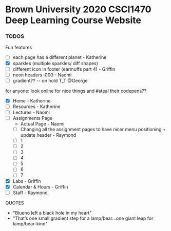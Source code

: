 # Brown University 2020 CSCI1470 Deep Learning Course Website


### TODOS

Fun features
- [ ] each page has a different planet - Katherine
- [x] sparkles (multiple sparkles/ diff shapes)
- [ ] different icon in footer (earmuffs part 4) - Griffin
- [ ] neon headers :000 - Naomi
- [ ] gradient?? -- on hold T_T  @George

for anyone: look online for nice things and #steal their codepens??


- [x] Home - Katherine
- [ ] Resources - Katherine
- [ ] Lectures - Naomi
- [ ] Assignments Page
   *  Actual Page - Naomi
   *  [ ] Changing all the assignment pages to have nicer menu positioning + update header - Raymond
   *  [ ] 1
   *  [ ] 2
   *  [ ] 3
   *  [ ] 4
   *  [ ] 5
   *  [ ] 6
   *  [ ] 7
- [x] Labs - Griffin
- [x] Calendar & Hours  - Griffin
- [ ] Staff - Raymond

QUOTES
- "Blueno left a black hole in my heart"
- "That’s one small gradient step for a lamp/bear…one giant leap for lamp/bear-kind"

